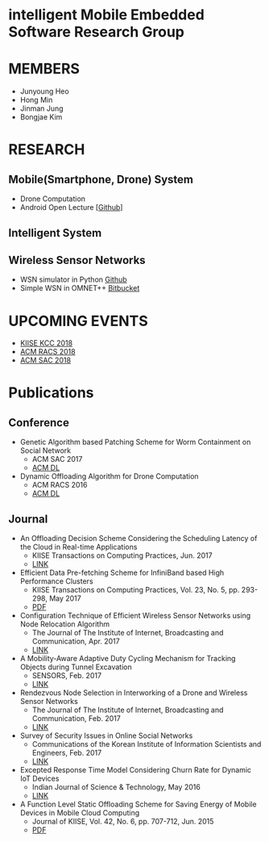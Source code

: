 # intelligent Mobile Embedded Software Research Group

# MEMBERS
* Junyoung Heo
* Hong Min
* Jinman Jung
* Bongjae Kim

# RESEARCH
## Mobile(Smartphone, Drone) System
* Drone Computation
* Android Open Lecture [<a href="https://github.com/jyheo/android-lecture">Github</a>]

## Intelligent System
## Wireless Sensor Networks
* WSN simulator in Python [Github](https://github.com/jyheo/pywsn)
* Simple WSN in OMNET++ [Bitbucket](https://bitbucket.org/jyheo/simple_wsn)

# UPCOMING EVENTS
* [KIISE KCC 2018]("http://www.kiise.or.kr/conference/main/index.do?CC=kcc&CS=2018")
* [ACM RACS 2018]("https://sites.google.com/site/acmracs2018/home")
* [ACM SAC 2018]("https://www.sigapp.org/sac/sac2018/")

# Publications

## Conference
* Genetic Algorithm based Patching Scheme for Worm Containment on Social Network
    - ACM SAC 2017
    - [ACM DL](http://dl.acm.org/citation.cfm?id=3019912)
* Dynamic Offloading Algorithm for Drone Computation
    - ACM RACS 2016
    - [ACM DL](http://dl.acm.org/citation.cfm?id=2987437)

## Journal
* An Offloading Decision Scheme Considering the Scheduling Latency of the Cloud in Real-time Applications
    - KIISE Transactions on Computing Practices, Jun. 2017
    - [LINK](http://www.dbpia.co.kr/Journal/ArticleDetail/NODE07180863)
* Efficient Data Pre-fetching Scheme for InfiniBand based High Performance Clusters
    - KIISE Transactions on Computing Practices, Vol. 23, No. 5, pp. 293-298, May 2017
    - [PDF](http://kiise.or.kr/e_journal/2017/5/KTCP/pdf/03.pdf)
* Configuration Technique of Efficient Wireless Sensor Networks using Node Relocation Algorithm
    - The Journal of The Institute of Internet, Broadcasting and Communication, Apr. 2017
    - [LINK](http://jiibc.iibc.kr/read.php?pageGubun=journalsearch&pageNm=article&search=&journal=%EC%A0%9C17%EA%B6%8C%20%EC%A0%9C2%ED%98%B8&code=300923&issue=22299&Page=3&year=2017&searchType=&searchValue=)
* A Mobility-Aware Adaptive Duty Cycling Mechanism for Tracking Objects during Tunnel Excavation
    - SENSORS, Feb. 2017
    - [LINK](http://www.mdpi.com/1424-8220/17/3/435)
* Rendezvous Node Selection in Interworking of a Drone and Wireless Sensor Networks
    - The Journal of The Institute of Internet, Broadcasting and Communication, Feb. 2017
    - [LINK](http://www.iibc.kr/bbs/board.php?bo_table=collect_paper&wr_id=1459&page=0&yy=2017)
* Survey of Security Issues in Online Social Networks
    - Communications of the Korean Institute of Information Scientists and Engineers, Feb. 2017 
    - [LINK](http://www.dbpia.co.kr/Journal/ArticleDetail/NODE07107223)
* Excepted Response Time Model Considering Churn Rate for Dynamic IoT Devices
    - Indian Journal of Science & Technology, May 2016 
    - [LINK](http://www.indjst.org/index.php/indjst/article/view/94682)
* A Function Level Static Offloading Scheme for Saving Energy of Mobile Devices in Mobile Cloud Computing
    - Journal of KIISE, Vol. 42, No. 6, pp. 707-712, Jun. 2015
    - [PDF](http://kiise.or.kr/e_journal/2015/6/JOK/pdf/03.pdf)

